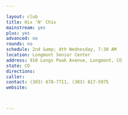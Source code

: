 ```yaml
---

layout: club
title: Hix 'N' Chix
mainstream: yes
plus: yes
advanced: no
rounds: no
schedule: 2nd &amp; 4th Wednesday, 7:30 AM
location: Longmont Senior Center
address: 910 Longs Peak Avenue, Longmont, CO
state: CO
directions: 
caller: 
contact: (303) 678-7711, (303) 817-5975
website: 



---
```


